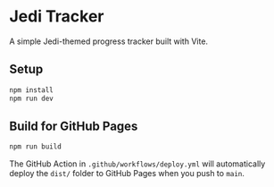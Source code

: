 # Jedi Tracker

A simple Jedi-themed progress tracker built with Vite.

## Setup
```bash
npm install
npm run dev
```

## Build for GitHub Pages
```bash
npm run build
```

The GitHub Action in `.github/workflows/deploy.yml` will automatically deploy the `dist/` folder to GitHub Pages when you push to `main`.
